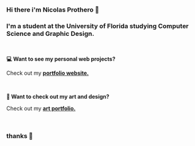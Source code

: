 ### Hi there i'm **Nicolas Prothero** 👋

### I'm a student at the University of Florida studying **Computer Science** and **Graphic Design**.
<br>

**💻 Want to see my personal web projects?**

Check out my [**portfolio website.**](https://nicolasprothero.com)

<br>


**🎨 Want to check out my art and design?**

Check out my [**art portfolio.**](https://instagram.com/nic_hase)

<br>

### thanks 👋
